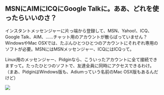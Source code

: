 <?php require("../../entete.php"); ?> <?php require("../../base.php"); ?>

<div id="corps">

<h2>MSNにAIMにICQにGoogle Talkに。ああ、どれを使ったらいいのさ？</h2>

インスタントメッセンジャーに片っ端から登録して、MSN、Yahoo!、ICQ、Google Talk、AIM、……チャット用のアカウントが散らばっていません？　WindowsやMac OSXでは、たぶんひとつひとつのアカウントにそれぞれ専用のソフトが必要。MSNにはMSNメッセンジャー、ICQにはICQって。

Linux用のメッセンジャー、Pidginなら、こういったアカウントに全て接続できますって。たったひとつのソフトで、友達全員に同時にアクセスできるわけ。（まあ、PidginはWindows版も、Adiumっていう名前のMac OSX版もあるんだけど）

<img src="Images/gaim_im_services.png" />

</div>  
